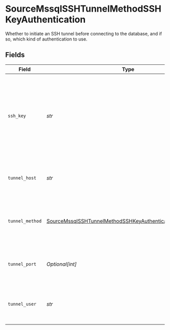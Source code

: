# SourceMssqlSSHTunnelMethodSSHKeyAuthentication

Whether to initiate an SSH tunnel before connecting to the database, and if so, which kind of authentication to use.


## Fields

| Field                                                                                                                                           | Type                                                                                                                                            | Required                                                                                                                                        | Description                                                                                                                                     | Example                                                                                                                                         |
| ----------------------------------------------------------------------------------------------------------------------------------------------- | ----------------------------------------------------------------------------------------------------------------------------------------------- | ----------------------------------------------------------------------------------------------------------------------------------------------- | ----------------------------------------------------------------------------------------------------------------------------------------------- | ----------------------------------------------------------------------------------------------------------------------------------------------- |
| `ssh_key`                                                                                                                                       | *str*                                                                                                                                           | :heavy_check_mark:                                                                                                                              | OS-level user account ssh key credentials in RSA PEM format ( created with ssh-keygen -t rsa -m PEM -f myuser_rsa )                             |                                                                                                                                                 |
| `tunnel_host`                                                                                                                                   | *str*                                                                                                                                           | :heavy_check_mark:                                                                                                                              | Hostname of the jump server host that allows inbound ssh tunnel.                                                                                |                                                                                                                                                 |
| `tunnel_method`                                                                                                                                 | [SourceMssqlSSHTunnelMethodSSHKeyAuthenticationTunnelMethod](../../models/shared/sourcemssqlsshtunnelmethodsshkeyauthenticationtunnelmethod.md) | :heavy_check_mark:                                                                                                                              | Connect through a jump server tunnel host using username and ssh key                                                                            |                                                                                                                                                 |
| `tunnel_port`                                                                                                                                   | *Optional[int]*                                                                                                                                 | :heavy_minus_sign:                                                                                                                              | Port on the proxy/jump server that accepts inbound ssh connections.                                                                             | 22                                                                                                                                              |
| `tunnel_user`                                                                                                                                   | *str*                                                                                                                                           | :heavy_check_mark:                                                                                                                              | OS-level username for logging into the jump server host.                                                                                        |                                                                                                                                                 |